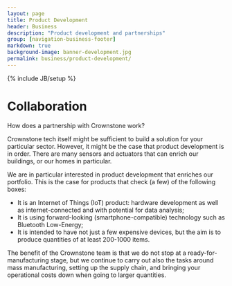 ```yaml
---
layout: page
title: Product Development
header: Business
description: "Product development and partnerships"
group: [navigation-business-footer]
markdown: true
background-image: banner-development.jpg
permalink: business/product-development/
---
```

{% include JB/setup %}

# Collaboration

How does a partnership with Crownstone work? 

Crownstone tech itself might be sufficient to build a solution for your particular sector. However, it might be the 
case that product development is in order. There are many sensors and actuators that can enrich our buildings, or 
our homes in particular.

<center>
  <div class="pipedriveWebForms" data-pd-webforms="https://pipedrivewebforms.com/form/bf125d962d56e961f2bf6d8be0b3bcd3414363">
    <script type="text/javascript" language="javascript" src="https://pipedrivewebforms.com/webforms.min.js">
    </script>
    <style>
    iframe {min-height:770px !important;}
    </style>
  </div>
</center>

We are in particular interested in product development that enriches our portfolio. This is the case for products that check (a few) of the following boxes:

* It is an Internet of Things (IoT) product: hardware development as well as internet-connected and with potential for data analysis;
* It is using forward-looking (smartphone-compatible) technology such as Bluetooth Low-Energy;
* It is intended to have not just a few expensive devices, but the aim is to produce quantities of at least 200-1000 items.

The benefit of the Crownstone team is that we do not stop at a ready-for-manufacturing stage, but we continue to carry out
also the tasks around mass manufacturing, setting up the supply chain, and bringing your operational costs down when
going to larger quantities.

